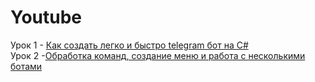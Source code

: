 # Youtube
Урок 1 - [Как создать легко и быстро telegram бот на C#](https://youtu.be/NTFQj1p2LFI)       
Урок 2 -[Обработка команд, создание меню и работа с несколькими ботами](https://youtu.be/NTFQj1p2LFI)         

